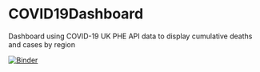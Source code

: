 # COVID19Dashboard
Dashboard using COVID-19 UK PHE API data to display cumulative deaths and cases by region

[![Binder](https://mybinder.org/badge_logo.svg)](https://mybinder.org/v2/gh/Nina-Lindsay/COVID19Dashboard/main?filepath=COVID-19%20Dashboard-%20Nina%20Lindsay.ipynb)

